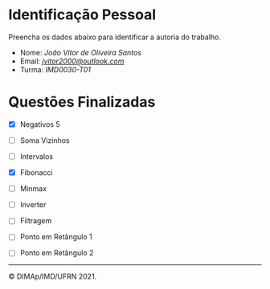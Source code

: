 ﻿# Identificação Pessoal

Preencha os dados abaixo para identificar a autoria do trabalho.

- Nome: *João Vitor de Oliveira Santos*
- Email: *jvitor2000@outlook.com*
- Turma: *IMD0030-T01*

# Questões Finalizadas

- [x] Negativos 5
- [ ] Soma Vizinhos
- [ ] Intervalos
- [x] Fibonacci
- [ ] Minmax
- [ ] Inverter
- [ ] Filtragem
- [ ] Ponto em Retângulo 1
- [ ] Ponto em Retângulo 2


--------
&copy; DIMAp/IMD/UFRN 2021.
